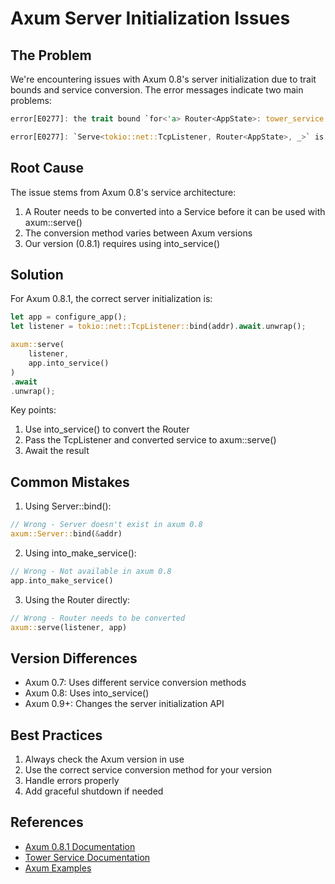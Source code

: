 # Axum Server Initialization Issues

## The Problem

We're encountering issues with Axum 0.8's server initialization due to trait bounds and service conversion. The error messages indicate two main problems:

```rust
error[E0277]: the trait bound `for<'a> Router<AppState>: tower_service::Service<IncomingStream<'a, tokio::net::TcpListener>>` is not satisfied
```

```rust
error[E0277]: `Serve<tokio::net::TcpListener, Router<AppState>, _>` is not a future
```

## Root Cause

The issue stems from Axum 0.8's service architecture:

1. A Router needs to be converted into a Service before it can be used with axum::serve()
2. The conversion method varies between Axum versions
3. Our version (0.8.1) requires using into_service()

## Solution

For Axum 0.8.1, the correct server initialization is:

```rust
let app = configure_app();
let listener = tokio::net::TcpListener::bind(addr).await.unwrap();

axum::serve(
    listener,
    app.into_service()
)
.await
.unwrap();
```

Key points:
1. Use into_service() to convert the Router
2. Pass the TcpListener and converted service to axum::serve()
3. Await the result

## Common Mistakes

1. Using Server::bind():
```rust
// Wrong - Server doesn't exist in axum 0.8
axum::Server::bind(&addr)
```

2. Using into_make_service():
```rust
// Wrong - Not available in axum 0.8
app.into_make_service()
```

3. Using the Router directly:
```rust
// Wrong - Router needs to be converted
axum::serve(listener, app)
```

## Version Differences

- Axum 0.7: Uses different service conversion methods
- Axum 0.8: Uses into_service()
- Axum 0.9+: Changes the server initialization API

## Best Practices

1. Always check the Axum version in use
2. Use the correct service conversion method for your version
3. Handle errors properly
4. Add graceful shutdown if needed

## References

- [Axum 0.8.1 Documentation](https://docs.rs/axum/0.8.1/axum/)
- [Tower Service Documentation](https://docs.rs/tower-service/0.3.2/tower_service/)
- [Axum Examples](https://github.com/tokio-rs/axum/tree/main/examples)